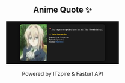 <h2 align="center">Anime Quote ✨</h2>
<p align="center">
  <img src="quotes-img/2025-04-28_08-00-12.png" alt="Violet Evergarden" width="300"/>
</p>

<p align="center">Powered by ITzpire & Fasturl API</p>
